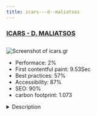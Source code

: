 ```yaml
---
title: icars---d--maliatsos
---
```


<div style="height: 3rem">
  <a href="https://www.icars.gr"><h3>ICARS - D. MALIATSOS</h3></a>
</div>
<img loading="lazy" src="/images/thumbs/icars.gr.jpg" alt="Screenshot of icars.gr" />
<ul>
  <li>Performace: 2%</li>
  <li>
    First contentful paint:
    9.53Sec
  </li>
  <li>Best practices: 57%</li>
  <li>Accessibility: 87%</li>
  <li>SEO: 90%</li>
  <li>carbon footprint: 1.073</li>
</ul>
<details>
  <summary>Description</summary>
  <p>ICARS - D. MALIATSOS is a business in Athens that sells high quality used vehicles. The quality of our cars is confirmed by the rigorous checks that have been made at their purchase, the recent service before delivery. Our experience in the car industry ensures the best choice for your used car purchase. Our company with its experienced executives guarantees the high quality of services.Built using Joomla 3.x and K2 component along with Pagebuilder CK and Smartslider.</p>
</details>

